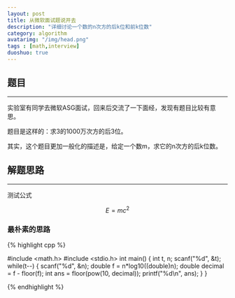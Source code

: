 ```yaml
---
layout: post
title: 从微软面试题说开去
description: "详细讨论一个数的n次方的后k位和前k位数"
category: algorithm
avatarimg: "/img/head.png"
tags : [math,interview]
duoshuo: true
---
```


## 题目
----------
实验室有同学去微软ASG面试，回来后交流了一下面经，发现有题目比较有意思。

题目是这样的：求3的1000万次方的后3位。

其实，这个题目更加一般化的描述是，给定一个数m，求它的n次方的后k位数。

## 解题思路
----------
测试公式

$$E = mc^2$$

### 最朴素的思路

{% highlight cpp %}

 #include <math.h>
 #include <stdio.h>
 int main()
 {
	 int t, n;
	 scanf("%d", &t);
	 while(t--)
	 {
		 scanf("%d", &n);
		 double f = n*log10((double)n);
		 double decimal = f - floor(f);
		 int ans = floor(pow(10, decimal));
		 printf("%d\n", ans);
	 }
 }

{% endhighlight %}
